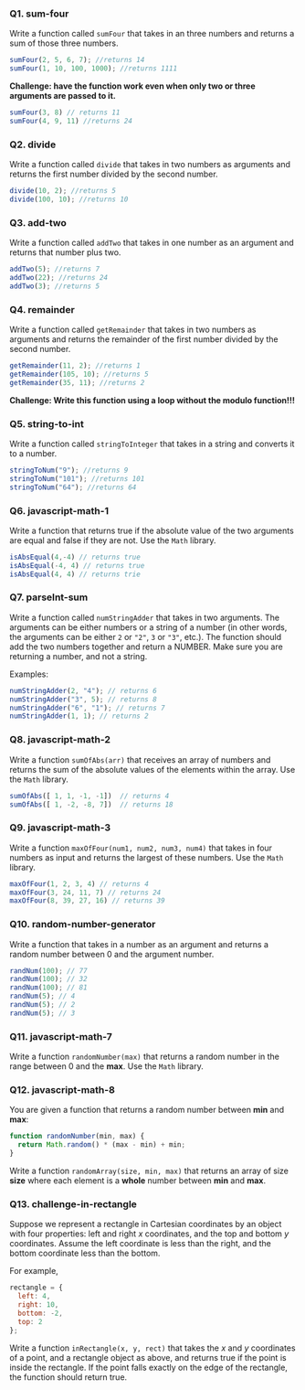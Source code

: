 ### Q1. sum-four
Write a function called `sumFour` that takes in an three numbers and returns a sum of those three numbers.
```js
sumFour(2, 5, 6, 7); //returns 14
sumFour(1, 10, 100, 1000); //returns 1111
```
**Challenge: have the function work even when only two or three arguments are passed to it.**
```js
sumFour(3, 8) // returns 11
sumFour(4, 9, 11) //returns 24
```

### Q2. divide
Write a function called `divide` that takes in two numbers as arguments and returns the first number divided by the second number.
```js
divide(10, 2); //returns 5
divide(100, 10); //returns 10
```

### Q3. add-two
Write a function called `addTwo` that takes in one number as an argument and returns that number plus two.
```js
addTwo(5); //returns 7
addTwo(22); //returns 24
addTwo(3); //returns 5
```

### Q4. remainder
Write a function called `getRemainder` that takes in two numbers as arguments and returns the remainder of the first number divided by the second number.
```js
getRemainder(11, 2); //returns 1
getRemainder(105, 10); //returns 5
getRemainder(35, 11); //returns 2
```
**Challenge: Write this function using a loop without the modulo function!!!**

### Q5. string-to-int
Write a function called `stringToInteger` that takes in a string and converts it to a number.
```js
stringToNum("9"); //returns 9
stringToNum("101"); //returns 101
stringToNum("64"); //returns 64
```

### Q6. javascript-math-1
Write a function that returns true if the absolute value of the two arguments are equal and false if they are not. Use the `Math` library.

```javascript
isAbsEqual(4,-4) // returns true
isAbsEqual(-4, 4) // returns true
isAbsEqual(4, 4) // returns trie
```

### Q7. parseInt-sum
Write a function called `numStringAdder` that takes in two arguments. The arguments can be either numbers or a string of a number (in other words, the arguments can be either `2` or `"2"`, `3` or `"3"`, etc.). The function should add the two numbers together and return a NUMBER. Make sure you are returning a number, and not a string.

Examples:
```javascript
numStringAdder(2, "4"); // returns 6
numStringAdder("3", 5); // returns 8
numStringAdder("6", "1"); // returns 7
numStringAdder(1, 1); // returns 2
```

### Q8. javascript-math-2
Write a function `sumOfAbs(arr)` that receives an array of numbers and returns the sum of the absolute values of the elements within the array. Use the `Math` library.
```javascript
sumOfAbs([ 1, 1, -1, -1])  // returns 4
sumOfAbs([ 1, -2, -8, 7])  // returns 18
```

### Q9. javascript-math-3
Write a function `maxOfFour(num1, num2, num3, num4)` that takes in four numbers as input and returns the largest of these numbers. Use the `Math` library.
```js
maxOfFour(1, 2, 3, 4) // returns 4
maxOfFour(3, 24, 11, 7) // returns 24
maxOfFour(8, 39, 27, 16) // returns 39
```

### Q10. random-number-generator
Write a function that takes in a number as an argument and returns a random number between 0 and the argument number. 
```javascript
randNum(100); // 77
randNum(100); // 32
randNum(100); // 81
randNum(5); // 4
randNum(5); // 2
randNum(5); // 3
```

### Q11. javascript-math-7
Write a function `randomNumber(max)` that returns a random number in the range between 0 and the **max**. Use the `Math` library.

### Q12. javascript-math-8
You are given a function that returns a random number between **min** and **max**:

```javascript
function randomNumber(min, max) {
  return Math.random() * (max - min) + min;
}
```

Write a function `randomArray(size, min, max)` that returns an array of size **size** where each element is a **whole** number between **min** and **max**.

### Q13. challenge-in-rectangle
Suppose we represent a rectangle in Cartesian coordinates by an object with four properties: left and right _x_ coordinates, and the top and bottom _y_ coordinates.  Assume the left coordinate is less than the right, and the bottom coordinate less than the bottom.

For example,
```javascript
rectangle = {
  left: 4,
  right: 10,
  bottom: -2,
  top: 2
};
```

Write a function `inRectangle(x, y, rect)` that takes the _x_ and _y_ coordinates of a point, and a rectangle object as above, and returns true if the point is inside the rectangle.  If the point falls exactly on the edge of the rectangle, the function should return true.
